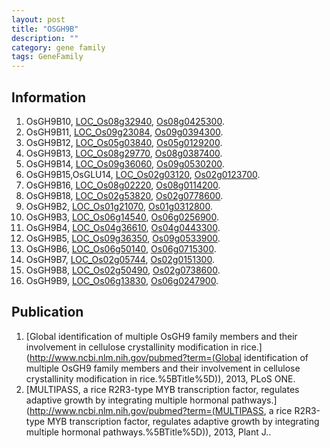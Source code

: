 ```yaml
---
layout: post
title: "OSGH9B"
description: ""
category: gene family
tags: GeneFamily
---
```


## Information
1. OsGH9B10, [LOC_Os08g32940](http://rice.plantbiology.msu.edu/cgi-bin/ORF_infopage.cgi?orf=LOC_Os08g32940), [Os08g0425300](http://rapdb.dna.affrc.go.jp/viewer/gbrowse_details/irgsp1?name=Os08g0425300).
2. OsGH9B11, [LOC_Os09g23084](http://rice.plantbiology.msu.edu/cgi-bin/ORF_infopage.cgi?orf=LOC_Os09g23084), [Os09g0394300](http://rapdb.dna.affrc.go.jp/viewer/gbrowse_details/irgsp1?name=Os09g0394300).
3. OsGH9B12, [LOC_Os05g03840](http://rice.plantbiology.msu.edu/cgi-bin/ORF_infopage.cgi?orf=LOC_Os05g03840), [Os05g0129200](http://rapdb.dna.affrc.go.jp/viewer/gbrowse_details/irgsp1?name=Os05g0129200).
4. OsGH9B13, [LOC_Os08g29770](http://rice.plantbiology.msu.edu/cgi-bin/ORF_infopage.cgi?orf=LOC_Os08g29770), [Os08g0387400](http://rapdb.dna.affrc.go.jp/viewer/gbrowse_details/irgsp1?name=Os08g0387400).
5. OsGH9B14, [LOC_Os09g36060](http://rice.plantbiology.msu.edu/cgi-bin/ORF_infopage.cgi?orf=LOC_Os09g36060), [Os09g0530200](http://rapdb.dna.affrc.go.jp/viewer/gbrowse_details/irgsp1?name=Os09g0530200).
6. OsGH9B15,OsGLU14, [LOC_Os02g03120](http://rice.plantbiology.msu.edu/cgi-bin/ORF_infopage.cgi?orf=LOC_Os02g03120), [Os02g0123700](http://rapdb.dna.affrc.go.jp/viewer/gbrowse_details/irgsp1?name=Os02g0123700).
7. OsGH9B16, [LOC_Os08g02220](http://rice.plantbiology.msu.edu/cgi-bin/ORF_infopage.cgi?orf=LOC_Os08g02220), [Os08g0114200](http://rapdb.dna.affrc.go.jp/viewer/gbrowse_details/irgsp1?name=Os08g0114200).
8. OsGH9B18, [LOC_Os02g53820](http://rice.plantbiology.msu.edu/cgi-bin/ORF_infopage.cgi?orf=LOC_Os02g53820), [Os02g0778600](http://rapdb.dna.affrc.go.jp/viewer/gbrowse_details/irgsp1?name=Os02g0778600).
9. OsGH9B2, [LOC_Os01g21070](http://rice.plantbiology.msu.edu/cgi-bin/ORF_infopage.cgi?orf=LOC_Os01g21070), [Os01g0312800](http://rapdb.dna.affrc.go.jp/viewer/gbrowse_details/irgsp1?name=Os01g0312800).
10. OsGH9B3, [LOC_Os06g14540](http://rice.plantbiology.msu.edu/cgi-bin/ORF_infopage.cgi?orf=LOC_Os06g14540), [Os06g0256900](http://rapdb.dna.affrc.go.jp/viewer/gbrowse_details/irgsp1?name=Os06g0256900).
11. OsGH9B4, [LOC_Os04g36610](http://rice.plantbiology.msu.edu/cgi-bin/ORF_infopage.cgi?orf=LOC_Os04g36610), [Os04g0443300](http://rapdb.dna.affrc.go.jp/viewer/gbrowse_details/irgsp1?name=Os04g0443300).
12. OsGH9B5, [LOC_Os09g36350](http://rice.plantbiology.msu.edu/cgi-bin/ORF_infopage.cgi?orf=LOC_Os09g36350), [Os09g0533900](http://rapdb.dna.affrc.go.jp/viewer/gbrowse_details/irgsp1?name=Os09g0533900).
13. OsGH9B6, [LOC_Os06g50140](http://rice.plantbiology.msu.edu/cgi-bin/ORF_infopage.cgi?orf=LOC_Os06g50140), [Os06g0715300](http://rapdb.dna.affrc.go.jp/viewer/gbrowse_details/irgsp1?name=Os06g0715300).
14. OsGH9B7, [LOC_Os02g05744](http://rice.plantbiology.msu.edu/cgi-bin/ORF_infopage.cgi?orf=LOC_Os02g05744), [Os02g0151300](http://rapdb.dna.affrc.go.jp/viewer/gbrowse_details/irgsp1?name=Os02g0151300).
15. OsGH9B8, [LOC_Os02g50490](http://rice.plantbiology.msu.edu/cgi-bin/ORF_infopage.cgi?orf=LOC_Os02g50490), [Os02g0738600](http://rapdb.dna.affrc.go.jp/viewer/gbrowse_details/irgsp1?name=Os02g0738600).
16. OsGH9B9, [LOC_Os06g13830](http://rice.plantbiology.msu.edu/cgi-bin/ORF_infopage.cgi?orf=LOC_Os06g13830), [Os06g0247900](http://rapdb.dna.affrc.go.jp/viewer/gbrowse_details/irgsp1?name=Os06g0247900).

## Publication
1. [Global identification of multiple OsGH9 family members and their involvement in cellulose crystallinity modification in rice.](http://www.ncbi.nlm.nih.gov/pubmed?term=(Global identification of multiple OsGH9 family members and their involvement in cellulose crystallinity modification in rice.%5BTitle%5D)), 2013, PLoS ONE.
2. [MULTIPASS, a rice R2R3-type MYB transcription factor, regulates adaptive growth by integrating multiple hormonal pathways.](http://www.ncbi.nlm.nih.gov/pubmed?term=(MULTIPASS, a rice R2R3-type MYB transcription factor, regulates adaptive growth by integrating multiple hormonal pathways.%5BTitle%5D)), 2013, Plant J..


